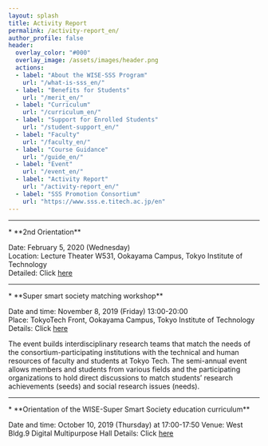 ```yaml
---
layout: splash
title: Activity Report
permalink: /activity-report_en/
author_profile: false
header:
  overlay_color: "#000"
  overlay_image: /assets/images/header.png
  actions:
  - label: "About the WISE-SSS Program"
    url: "/what-is-sss_en/"
  - label: "Benefits for Students"
    url: "/merit_en/"
  - label: "Curriculum"
    url: "/curriculum_en/"
  - label: "Support for Enrolled Students"
    url: "/student-support_en/"
  - label: "Faculty"
    url: "/faculty_en/"
  - label: "Course Guidance"
    url: "/guide_en/"
  - label: "Event"
    url: "/event_en/"
  - label: "Activity Report"
    url: "/activity-report_en/"
  - label: "SSS Promotion Consortium"
    url: "https://www.sss.e.titech.ac.jp/en"
---
```


<hr>
* **2nd Orientation**

  Date: February 5, 2020 (Wednesday)<br>
  Location: Lecture Theater W531, Ookayama Campus, Tokyo Institute of Technology<br>
  Detailed: Click [here](/2nd-orientation_en/)

<hr>
* **Super smart society matching workshop**

  Date and time: November 8, 2019 (Friday) 13:00-20:00<br>
  Place: TokyoTech Front, Ookayama Campus, Tokyo Institute of Technology<br>
  Details: Click [here](http://www.sss.e.titech.ac.jp/event-sss-matching-ws-20191108/)

  The event builds interdisciplinary research teams that match the needs of the consortium-participating institutions with the technical and human resources of faculty and students at Tokyo Tech. The semi-annual event allows members and students from various fields and the participating organizations to hold direct discussions to match students’ research achievements (seeds) and social research issues (needs).

<hr>
* **Orientation of the WISE-Super Smart Society education curriculum**

  Date and time: October 10, 2019 (Thursday) at 17:00-17:50
  Venue: West Bldg.9 Digital Multipurpose Hall
  Details: Click [here](/1st-orientation/)
